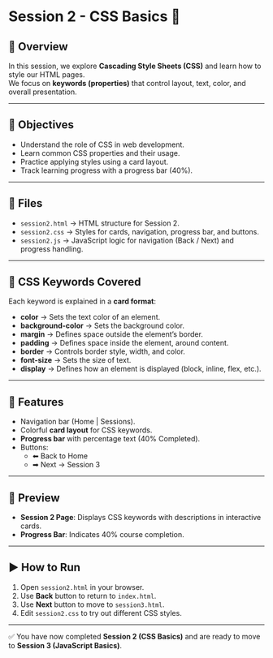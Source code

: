 # Session 2 - CSS Basics 🎨

## 📌 Overview
In this session, we explore **Cascading Style Sheets (CSS)** and learn how to style our HTML pages.  
We focus on **keywords (properties)** that control layout, text, color, and overall presentation.

---

## 🎯 Objectives
- Understand the role of CSS in web development.
- Learn common CSS properties and their usage.
- Practice applying styles using a card layout.
- Track learning progress with a progress bar (40%).

---

## 📂 Files
- `session2.html` → HTML structure for Session 2.
- `session2.css` → Styles for cards, navigation, progress bar, and buttons.
- `session2.js` → JavaScript logic for navigation (Back / Next) and progress handling.

---

## 📝 CSS Keywords Covered
Each keyword is explained in a **card format**:

- **color** → Sets the text color of an element.  
- **background-color** → Sets the background color.  
- **margin** → Defines space outside the element’s border.  
- **padding** → Defines space inside the element, around content.  
- **border** → Controls border style, width, and color.  
- **font-size** → Sets the size of text.  
- **display** → Defines how an element is displayed (block, inline, flex, etc.).  

---

## 🚀 Features
- Navigation bar (Home | Sessions).  
- Colorful **card layout** for CSS keywords.  
- **Progress bar** with percentage text (40% Completed).  
- Buttons:
  - ⬅ Back to Home
  - ➡ Next → Session 3  

---

## 📸 Preview
- **Session 2 Page**: Displays CSS keywords with descriptions in interactive cards.  
- **Progress Bar**: Indicates 40% course completion.  

---

## ▶️ How to Run
1. Open `session2.html` in your browser.  
2. Use **Back** button to return to `index.html`.  
3. Use **Next** button to move to `session3.html`.  
4. Edit `session2.css` to try out different CSS styles.  

---

✅ You have now completed **Session 2 (CSS Basics)** and are ready to move to **Session 3 (JavaScript Basics)**.
